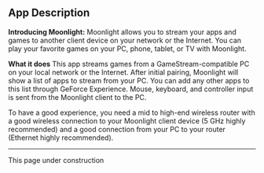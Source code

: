 ## App Description
**Introducing Moonlight:** Moonlight allows you to stream your apps and games to another client device on your network or the Internet. You can play your favorite games on your PC, phone, tablet, or TV with Moonlight.

**What it does** This app streams games from a GameStream-compatible PC on your local network or the Internet. After initial pairing, Moonlight will show a list of apps to stream from your PC. You can add any other apps to this list through GeForce Experience. Mouse, keyboard, and controller input is sent from the Moonlight client to the PC.

To have a good experience, you need a mid to high-end wireless router with a good wireless connection to your Moonlight client device (5 GHz highly recommended) and a good connection from your PC to your router (Ethernet highly recommended).

***

This page under construction